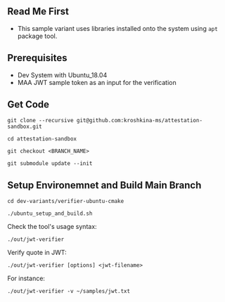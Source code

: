 ## Read Me First

- This sample variant uses libraries installed onto the system using `apt` package tool.

## Prerequisites
- Dev System with Ubuntu_18.04
- MAA JWT sample token as an input for the verification

## Get Code
```
git clone --recursive git@github.com:kroshkina-ms/attestation-sandbox.git
```

```
cd attestation-sandbox
```

```
git checkout <BRANCH_NAME>
```

```
git submodule update --init
```

## Setup Environemnet and Build Main Branch

```
cd dev-variants/verifier-ubuntu-cmake
```

```
./ubuntu_setup_and_build.sh
```

Check the tool's usage syntax:
```
./out/jwt-verifier
```

Verify quote in JWT:
```
./out/jwt-verifier [options] <jwt-filename>
```

For instance:
```
./out/jwt-verifier -v ~/samples/jwt.txt
```
